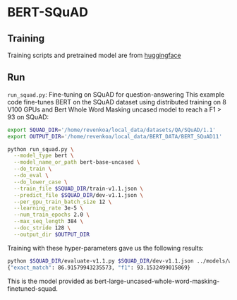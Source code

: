 # BERT-SQuAD 

## Training 
Training scripts and pretrained model are from [huggingface](https://github.com/huggingface/pytorch-transformers)

## Run

`run_squad.py`: Fine-tuning on SQuAD for question-answering
This example code fine-tunes BERT on the SQuAD dataset using distributed training on 8 V100 GPUs and Bert Whole Word Masking uncased model to reach a F1 > 93 on SQuAD:

```bash
export SQUAD_DIR='/home/revenkoa/local_data/datasets/QA/SQuAD/1.1'
export OUTPUT_DIR='/home/revenkoa/local_data/BERT_DATA/BERT_SQuAD11'

python run_squad.py \
  --model_type bert \
  --model_name_or_path bert-base-uncased \
  --do_train \
  --do_eval \
  --do_lower_case \
  --train_file $SQUAD_DIR/train-v1.1.json \
  --predict_file $SQUAD_DIR/dev-v1.1.json \
  --per_gpu_train_batch_size 12 \
  --learning_rate 3e-5 \
  --num_train_epochs 2.0 \
  --max_seq_length 384 \
  --doc_stride 128 \
  --output_dir $OUTPUT_DIR
```
Training with these hyper-parameters gave us the following results:

```bash
python $SQUAD_DIR/evaluate-v1.1.py $SQUAD_DIR/dev-v1.1.json ../models/wwm_uncased_finetuned_squad/predictions.json
{"exact_match": 86.91579943235573, "f1": 93.1532499015869}
```

This is the model provided as bert-large-uncased-whole-word-masking-finetuned-squad.

